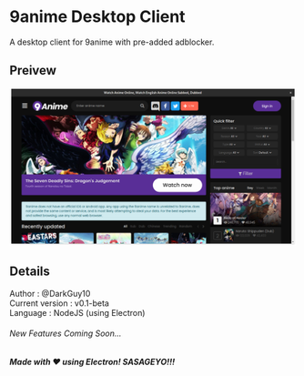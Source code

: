 # 9anime Desktop Client
A desktop client for 9anime with pre-added adblocker.

## Preivew
![Priview](src/Images/Preview1.png "Privew")

## Details
Author          : @DarkGuy10 <br>
Current version : v0.1-beta <br>
Language        : NodeJS (using Electron) <br>

###### New Features Coming Soon...

##### Made with ❤️ using Electron! SASAGEYO!!! 